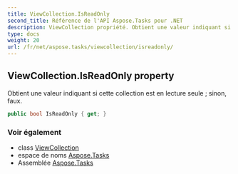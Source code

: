 ```yaml
---
title: ViewCollection.IsReadOnly
second_title: Référence de l'API Aspose.Tasks pour .NET
description: ViewCollection propriété. Obtient une valeur indiquant si cette collection est en lecture seule  sinon faux.
type: docs
weight: 20
url: /fr/net/aspose.tasks/viewcollection/isreadonly/
---
```

## ViewCollection.IsReadOnly property

Obtient une valeur indiquant si cette collection est en lecture seule ; sinon, faux.

```csharp
public bool IsReadOnly { get; }
```

### Voir également

* class [ViewCollection](../)
* espace de noms [Aspose.Tasks](../../viewcollection/)
* Assemblée [Aspose.Tasks](../../../)


